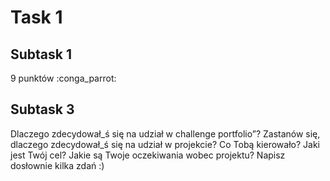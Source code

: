 # **Task 1**
## **Subtask 1**
9 punktów :conga_parrot:
## **Subtask 3**
Dlaczego zdecydował_ś się na udział w challenge portfolio”? Zastanów się, dlaczego zdecydował_ś się na udział w projekcie? Co Tobą kierowało? Jaki jest Twój cel? Jakie są Twoje oczekiwania wobec projektu? Napisz dosłownie kilka zdań :)

